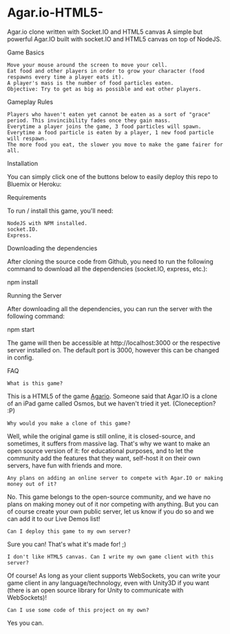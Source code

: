 # Agar.io-HTML5-
Agar.io clone written with Socket.IO and HTML5 canvas 
A simple but powerful Agar.IO built with socket.IO and HTML5 canvas on top of NodeJS.

Game Basics

    Move your mouse around the screen to move your cell.
    Eat food and other players in order to grow your character (food respawns every time a player eats it).
    A player's mass is the number of food particles eaten.
    Objective: Try to get as big as possible and eat other players.

Gameplay Rules

    Players who haven't eaten yet cannot be eaten as a sort of "grace" period. This invincibility fades once they gain mass.
    Everytime a player joins the game, 3 food particles will spawn.
    Everytime a food particle is eaten by a player, 1 new food particle will respawn.
    The more food you eat, the slower you move to make the game fairer for all.
    
Installation

You can simply click one of the buttons below to easily deploy this repo to Bluemix or Heroku:

Requirements

To run / install this game, you'll need:

    NodeJS with NPM installed.
    socket.IO.
    Express.

Downloading the dependencies

After cloning the source code from Github, you need to run the following command to download all the dependencies (socket.IO, express, etc.):

npm install

Running the Server

After downloading all the dependencies, you can run the server with the following command:

npm start

The game will then be accessible at http://localhost:3000 or the respective server installed on. The default port is 3000, however this can be changed in config.

FAQ

    What is this game?

This is a HTML5 of the game <a href="https://sites.google.com/site/playfrivgame/agario">Agario</a>. Someone said that Agar.IO is a clone of an iPad game called Osmos, but we haven't tried it yet. (Cloneception? :P)

    Why would you make a clone of this game?

Well, while the original game is still online, it is closed-source, and sometimes, it suffers from massive lag. That's why we want to make an open source version of it: for educational purposes, and to let the community add the features that they want, self-host it on their own servers, have fun with friends and more.

    Any plans on adding an online server to compete with Agar.IO or making money out of it?

No. This game belongs to the open-source community, and we have no plans on making money out of it nor competing with anything. But you can of course create your own public server, let us know if you do so and we can add it to our Live Demos list!

    Can I deploy this game to my own server?

Sure you can! That's what it's made for! ;)

    I don't like HTML5 canvas. Can I write my own game client with this server?

Of course! As long as your client supports WebSockets, you can write your game client in any language/technology, even with Unity3D if you want (there is an open source library for Unity to communicate with WebSockets)!

    Can I use some code of this project on my own?

Yes you can.
